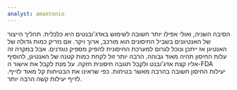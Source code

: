 ```yaml
---
analyst: amantonio
---
```


הסיבה השניה, ואולי אפילו יותר חשובה לשימוש באדג'ובנטים היא כלכלית. תהליך הייצור של האנטיגנים בשביל החיסונים הוא מורכב, ארוך ויקר. אם נזריק כמות גדולה של האנטיגן אז ייתכן ונוכל לגרום למערכת החיסונית להפיק מספיק נוגדנים. אבל במקרה זה עלות החיסון תהיה מאוד גבוהה. הרבה יותר זול לקחת כמות קטנה של האנטיגן, להוסיף אליו קצת אדג'ובנט ולקבל תגובה חיסונית חזקה. על מנת לקבל את אישור ה-FDA יעילות החיסון חשובה בהרבה מאשר בטיחות. כפי שראינו את הבטיחות קל מאוד לזייף. לזייף יעילות קשה הרבה יותר.
